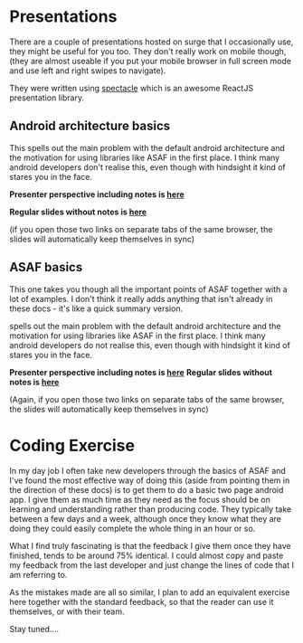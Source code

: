 
# Presentations

There are a couple of presentations hosted on surge that I occasionally use, they might be useful for you too. They don't really work on mobile though, (they are almost useable if you put your mobile browser in full screen mode and use left and right swipes to navigate).

They were written using [spectacle](https://github.com/FormidableLabs/spectacle) which is an awesome ReactJS presentation library.


## Android architecture basics
This spells out the main problem with the default android architecture and the motivation for using libraries like ASAF in the first place. I think many android developers don't realise this, even though with hindsight it kind of stares you in the face.

<strong>Presenter perspective including notes is [here](http://asaf-android.surge.sh/#/?presenter&timer)</strong>

<strong>Regular slides without notes is [here](http://asaf-android.surge.sh)</strong>

(if you open those two links on separate tabs of the same browser, the slides will automatically keep themselves in sync)


## ASAF basics
This one takes you though all the important points of ASAF together with a lot of examples. I don't think it really adds anything that isn't already in these docs - it's like a quick summary version.

spells out the main problem with the default android architecture and the motivation for using libraries like ASAF in the first place. I think many android developers do not realise this, even though with hindsight it kind of stares you in the face.

<strong>Presenter perspective including notes is [here](http://asaf-asaf.surge.sh/#/?presenter&timer)</strong>
<strong>Regular slides without notes is [here](http://asaf-asaf.surge.sh)</strong>

(Again, if you open those two links on separate tabs of the same browser, the slides will automatically keep themselves in sync)


# Coding Exercise

In my day job I often take new developers through the basics of ASAF and I've found the most effective way of doing this (aside from pointing them in the direction of these docs) is to get them to do a basic two page android app. I give them as much time as they need as the focus should be on learning and understanding rather than producing code. They typically take between a few days and a week, although once they know what they are doing they could easily complete the whole thing in an hour or so.

What I find truly fascinating is that the feedback I give them once they have finished, tends to be around 75% identical. I could almost copy and paste my feedback from the last developer and just change the lines of code that I am referring to.

As the mistakes made are all so similar, I plan to add an equivalent exercise here together with the standard feedback, so that the reader can use it themselves, or with their team.

Stay tuned....
